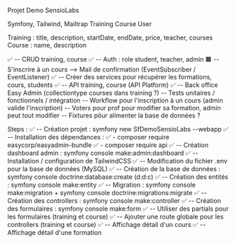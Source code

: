 Projet Demo SensioLabs

Symfony, Tailwind, Mailtrap
Training
Course
User

Training : title, description, startDate, endDate, price, teacher, courses
Course : name, description

✅ -- CRUD training, course 
✅ -- Auth : role student, teacher, admin
🟧 -- S'inscrire à un cours --> Mail de confirmation (EventSubscriber / EventListener)
✅ -- Créer des services pour récupérer les formations, cours, students
✅ -- API training, course (API Platform)
✅ -- Back office Easy Admin (collectiontype courses dans training ?)
-- Tests unitaires / fonctionnels / intégration
-- Workflow pour l'inscription à un cours (admin valide l'inscription)
-- Voters pour prof pour modifier sa formation, admin peut tout modifier
-- Fixtures pôur alimenter la base de données ?


Steps :
✅ -- Création projet : symfony new SfDemoSensioLabs --webapp
✅ -- Installation des dépendances : 
    ✅ - composer require easycorp/easyadmin-bundle
    ✅ - composer require api
✅ -- Création dashboard admin : symfony console make:admin:dashboard
✅ -- Installation / configuration de TailwindCSS 
✅ -- Modification du fichier .env pour la base de données (MySQL)
✅ -- Création de la base de données : symfony console doctrine:database:create (d:d:c)
✅ -- Création des entités : symfony console make:entity
✅ -- Migration : symfony console make:migration + symfony console doctrine:migrations:migrate
✅ -- Création des controllers : symfony console make:controller
✅ -- Création des formulaires : symfony console make:form
✅ -- Utiliser des partials pour les formulaires (training et course)
✅ -- Ajouter une route globale pour les controllers (training et course)
✅ -- Affichage détail d'un cours
✅ -- Affichage détail d'une formation